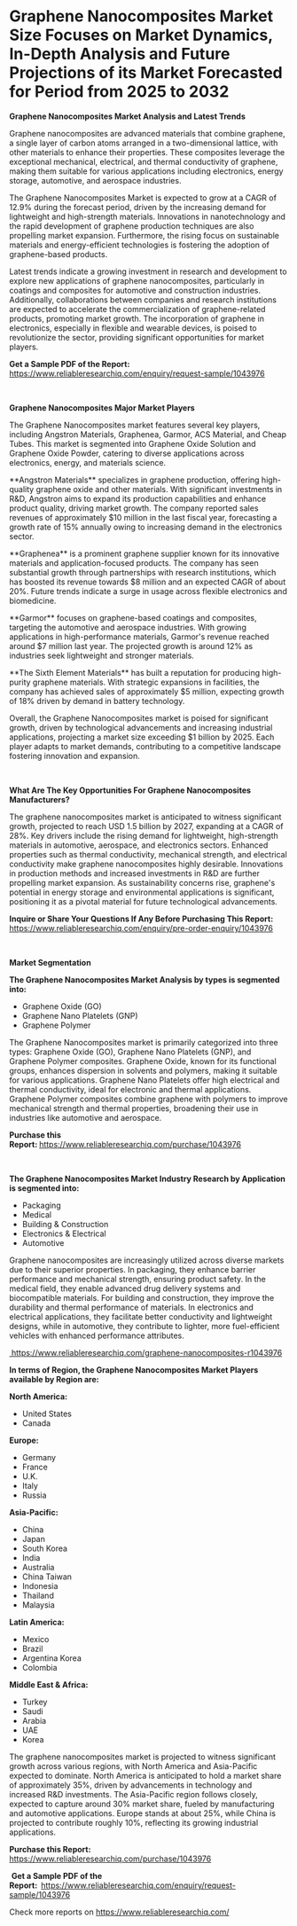 <p><h1>Graphene Nanocomposites Market Size Focuses on Market Dynamics, In-Depth Analysis and Future Projections of its Market Forecasted for Period from 2025 to 2032</h1></p><p><strong>Graphene Nanocomposites Market Analysis and Latest Trends</strong></p>
<p><p>Graphene nanocomposites are advanced materials that combine graphene, a single layer of carbon atoms arranged in a two-dimensional lattice, with other materials to enhance their properties. These composites leverage the exceptional mechanical, electrical, and thermal conductivity of graphene, making them suitable for various applications including electronics, energy storage, automotive, and aerospace industries. </p><p>The Graphene Nanocomposites Market is expected to grow at a CAGR of 12.9% during the forecast period, driven by the increasing demand for lightweight and high-strength materials. Innovations in nanotechnology and the rapid development of graphene production techniques are also propelling market expansion. Furthermore, the rising focus on sustainable materials and energy-efficient technologies is fostering the adoption of graphene-based products.</p><p>Latest trends indicate a growing investment in research and development to explore new applications of graphene nanocomposites, particularly in coatings and composites for automotive and construction industries. Additionally, collaborations between companies and research institutions are expected to accelerate the commercialization of graphene-related products, promoting market growth. The incorporation of graphene in electronics, especially in flexible and wearable devices, is poised to revolutionize the sector, providing significant opportunities for market players.</p></p>
<p><strong>Get a Sample PDF of the Report:&nbsp;</strong> <a href="https://www.reliableresearchiq.com/enquiry/request-sample/1043976?utm_campaign=120&utm_medium=2&utm_source=Github&utm_content=ia&utm_term=31012025&utm_id=graphene-nanocomposites">https://www.reliableresearchiq.com/enquiry/request-sample/1043976</a></p>
<p>&nbsp;</p>
<p><strong>Graphene Nanocomposites Major Market Players</strong></p>
<p><p>The Graphene Nanocomposites market features several key players, including Angstron Materials, Graphenea, Garmor, ACS Material, and Cheap Tubes. This market is segmented into Graphene Oxide Solution and Graphene Oxide Powder, catering to diverse applications across electronics, energy, and materials science.</p><p>**Angstron Materials** specializes in graphene production, offering high-quality graphene oxide and other materials. With significant investments in R&D, Angstron aims to expand its production capabilities and enhance product quality, driving market growth. The company reported sales revenues of approximately $10 million in the last fiscal year, forecasting a growth rate of 15% annually owing to increasing demand in the electronics sector.</p><p>**Graphenea** is a prominent graphene supplier known for its innovative materials and application-focused products. The company has seen substantial growth through partnerships with research institutions, which has boosted its revenue towards $8 million and an expected CAGR of about 20%. Future trends indicate a surge in usage across flexible electronics and biomedicine.</p><p>**Garmor** focuses on graphene-based coatings and composites, targeting the automotive and aerospace industries. With growing applications in high-performance materials, Garmor's revenue reached around $7 million last year. The projected growth is around 12% as industries seek lightweight and stronger materials.</p><p>**The Sixth Element Materials** has built a reputation for producing high-purity graphene materials. With strategic expansions in facilities, the company has achieved sales of approximately $5 million, expecting growth of 18% driven by demand in battery technology.</p><p>Overall, the Graphene Nanocomposites market is poised for significant growth, driven by technological advancements and increasing industrial applications, projecting a market size exceeding $1 billion by 2025. Each player adapts to market demands, contributing to a competitive landscape fostering innovation and expansion.</p></p>
<p>&nbsp;</p>
<p><strong>What Are The Key Opportunities For Graphene Nanocomposites Manufacturers?</strong></p>
<p><p>The graphene nanocomposites market is anticipated to witness significant growth, projected to reach USD 1.5 billion by 2027, expanding at a CAGR of 28%. Key drivers include the rising demand for lightweight, high-strength materials in automotive, aerospace, and electronics sectors. Enhanced properties such as thermal conductivity, mechanical strength, and electrical conductivity make graphene nanocomposites highly desirable. Innovations in production methods and increased investments in R&D are further propelling market expansion. As sustainability concerns rise, graphene's potential in energy storage and environmental applications is significant, positioning it as a pivotal material for future technological advancements.</p></p>
<p><strong>Inquire or Share Your Questions If Any Before Purchasing This Report:</strong> <a href="https://www.reliableresearchiq.com/enquiry/pre-order-enquiry/1043976?utm_campaign=120&utm_medium=2&utm_source=Github&utm_content=ia&utm_term=31012025&utm_id=graphene-nanocomposites">https://www.reliableresearchiq.com/enquiry/pre-order-enquiry/1043976</a></p>
<p>&nbsp;</p>
<p><strong>Market Segmentation</strong></p>
<p><strong>The Graphene Nanocomposites Market Analysis by types is segmented into:</strong></p>
<p><ul><li>Graphene Oxide (GO)</li><li>Graphene Nano Platelets (GNP)</li><li>Graphene Polymer</li></ul></p>
<p><p>The Graphene Nanocomposites market is primarily categorized into three types: Graphene Oxide (GO), Graphene Nano Platelets (GNP), and Graphene Polymer composites. Graphene Oxide, known for its functional groups, enhances dispersion in solvents and polymers, making it suitable for various applications. Graphene Nano Platelets offer high electrical and thermal conductivity, ideal for electronic and thermal applications. Graphene Polymer composites combine graphene with polymers to improve mechanical strength and thermal properties, broadening their use in industries like automotive and aerospace.</p></p>
<p><strong>Purchase this Report:&nbsp;</strong><a href="https://www.reliableresearchiq.com/purchase/1043976?utm_campaign=120&utm_medium=2&utm_source=Github&utm_content=ia&utm_term=31012025&utm_id=graphene-nanocomposites">https://www.reliableresearchiq.com/purchase/1043976</a></p>
<p>&nbsp;</p>
<p><strong>The Graphene Nanocomposites Market Industry Research by Application is segmented into:</strong></p>
<p><ul><li>Packaging</li><li>Medical</li><li>Building & Construction</li><li>Electronics & Electrical</li><li>Automotive</li></ul></p>
<p><p>Graphene nanocomposites are increasingly utilized across diverse markets due to their superior properties. In packaging, they enhance barrier performance and mechanical strength, ensuring product safety. In the medical field, they enable advanced drug delivery systems and biocompatible materials. For building and construction, they improve the durability and thermal performance of materials. In electronics and electrical applications, they facilitate better conductivity and lightweight designs, while in automotive, they contribute to lighter, more fuel-efficient vehicles with enhanced performance attributes.</p></p>
<p><a href="https://www.reliableresearchiq.com/graphene-nanocomposites-r1043976?utm_campaign=120&utm_medium=2&utm_source=Github&utm_content=ia&utm_term=31012025&utm_id=graphene-nanocomposites">&nbsp;https://www.reliableresearchiq.com/graphene-nanocomposites-r1043976</a></p>
<p><strong>In terms of Region, the Graphene Nanocomposites Market Players available by Region are:</strong></p>
<p>
    <p> <strong> North America: </strong>
        <ul>
            <li>United States</li>
            <li>Canada</li>
        </ul>
        </p> 
    <p> <strong> Europe: </strong>
        <ul>
            <li>Germany</li>
            <li>France</li>
            <li>U.K.</li>
            <li>Italy</li>
            <li>Russia</li>
        </ul>
        </p> 
    <p> <strong> Asia-Pacific: </strong>
        <ul>
            <li>China</li>
            <li>Japan</li>
            <li>South Korea</li>
            <li>India</li>
            <li>Australia</li>
            <li>China Taiwan</li>
            <li>Indonesia</li>
            <li>Thailand</li>
            <li>Malaysia</li>
        </ul>
        </p> 
    <p> <strong> Latin America: </strong>
        <ul>
            <li>Mexico</li>
            <li>Brazil</li>
            <li>Argentina Korea</li>
            <li>Colombia</li>
        </ul>
        </p> 
    <p> <strong> Middle East & Africa: </strong>
        <ul>
            <li>Turkey</li>
            <li>Saudi</li>
            <li>Arabia</li>
            <li>UAE</li>
            <li>Korea</li>
        </ul>
    </p>
    </p>
<p><p>The graphene nanocomposites market is projected to witness significant growth across various regions, with North America and Asia-Pacific expected to dominate. North America is anticipated to hold a market share of approximately 35%, driven by advancements in technology and increased R&D investments. The Asia-Pacific region follows closely, expected to capture around 30% market share, fueled by manufacturing and automotive applications. Europe stands at about 25%, while China is projected to contribute roughly 10%, reflecting its growing industrial applications.</p></p>
<p><strong>Purchase this Report: </strong><a href="https://www.reliableresearchiq.com/purchase/1043976?utm_campaign=120&utm_medium=2&utm_source=Github&utm_content=ia&utm_term=31012025&utm_id=graphene-nanocomposites">https://www.reliableresearchiq.com/purchase/1043976</a></p>
<p>&nbsp;<strong>Get a Sample PDF of the Report:&nbsp;&nbsp;</strong><a href="https://www.reliableresearchiq.com/enquiry/request-sample/1043976?utm_campaign=120&utm_medium=2&utm_source=Github&utm_content=ia&utm_term=31012025&utm_id=graphene-nanocomposites">https://www.reliableresearchiq.com/enquiry/request-sample/1043976</a></p>
<p><strong></strong></p>
<p>Check more reports on <a href="https://www.reliableresearchiq.com/?utm_campaign=120&utm_medium=2&utm_source=Github&utm_content=ia&utm_term=31012025&utm_id=graphene-nanocomposites">https://www.reliableresearchiq.com/</a></p>